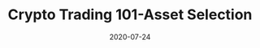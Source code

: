 ---
title: "Crypto Trading 101-Asset Selection"
date: 2020-07-24
categories: [blog post]
tags: [blockchain, finance]
excerpt: "Blockchian, Finance, Cryptocurrency"
link: https://medium.com/amberdata/crypto-trading-101-asset-selection-2ac020f46319?source=friends_link&sk=87e84ad3c008ec3a3be257bf567c652e
---